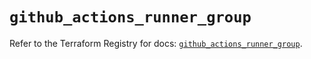# `github_actions_runner_group`

Refer to the Terraform Registry for docs: [`github_actions_runner_group`](https://registry.terraform.io/providers/integrations/github/6.2.3/docs/resources/actions_runner_group).

